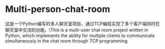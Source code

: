 # Multi-person-chat-room
这是一个Python编写的多人聊天室项目，通过TCP编程实现了多个客户端同时在聊天室中交流的功能。\This is a multi-user chat room project written in Python, which implements the ability for multiple clients to communicate simultaneously in the chat room through TCP programming.
